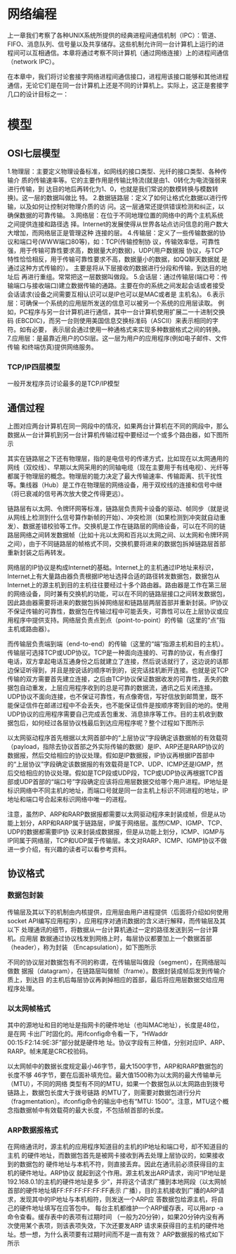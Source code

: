 #  网络编程

上一章我们考察了各种UNIX系统所提供的经典进程间通信机制（IPC）：管道、FIFO、消息队列、信号量以及共享储存。这些机制允许同一台计算机上运行的进程间可以互相通信。本章将通过考察不同计算机（通过网络连接）上的进程间通信（network IPC）。

在本章中，我们将讨论套接字网络进程间通信接口，进程用该接口能够和其他进程通信，无论它们是在同一台计算机上还是不同的计算机上。实际上，这正是套接字几口的设计目标之一：




# 模型

## OSI七层模型

1.物理层：主要定义物理设备标准，如网线的接口类型、光纤的接口类型、各种传输介
质的传输速率等。它的主要作用是传输比特流(就是由1、0转化为电流强弱来进行传输，到
达目的地后再转化为1、0，也就是我们常说的数模转换与模数转换)。这一层的数据叫做比
特。
2.数据链路层：定义了如何让格式化数据以进行传输，以及如何让控制对物理介质的访
问。这一层通常还提供错误检测和纠正，以确保数据的可靠传输。
3.网络层：在位于不同地理位置的网络中的两个主机系统之间提供连接和路径选
择。Internet的发展使得从世界各站点访问信息的用户数大大增加，而网络层正是管理这种
连接的层。
4.传输层：定义了一些传输数据的协议和端口号(WWW端口80等)，如：TCP(传输控制协
议，传输效率低，可靠性强，用于传输可靠性要求高，数据量大的数据)，UDP(用户数据报
协议，与TCP特性恰恰相反，用于传输可靠性要求不高，数据量小的数据，如QQ聊天数据就
是通过这种方式传输的）。 主要是将从下层接收的数据进行分段和传输，到达目的地址后
再进行重组。常常把这一层数据叫做段。
5.会话层：通过传输层(端口号：传输端口与接收端口)建立数据传输的通路。主要在你的系统之间发起会话或者接受会话请求(设备之间需要互相认识可以是IP也可以是MAC或者是
主机名)。
6.表示层：可确保一个系统的应用层所发送的信息可以被另一个系统的应用层读取。
例如，PC程序与另一台计算机进行通信，其中一台计算机使用扩展二一十进制交换码
(EBCDIC)，而另一台则使用美国信息交换标准码（ASCII）来表示相同的字符。如有必要，
表示层会通过使用一种通格式来实现多种数据格式之间的转换。
7.应用层：是最靠近用户的OSI层。这一层为用户的应用程序(例如电子邮件、文件传输
和终端仿真)提供网络服务。

###  TCP/IP四层模型

一般开发程序员讨论最多的是TCP/IP模型

##  通信过程

上图对应两台计算机在同一网段中的情况，如果两台计算机在不同的网段中，那么数据从一台计算机到另一台计算机传输过程中要经过一个或多个路由器，如下图所示

其实在链路层之下还有物理层，指的是电信号的传递方式，比如现在以太网通用的网线（双绞线）、早期以太网采用的的同轴电缆（现在主要用于有线电视）、光纤等都属于物理层的概念。物理层的能力决定了最大传输速率、传输距离、抗干扰性等。集线器（Hub）是工作在物理层的网络设备，用于双绞线的连接和信号中继（将已衰减的信号再次放大使之传得更远）。

链路层有以太网、令牌环网等标准，链路层负责网卡设备的驱动、帧同步（就是说从网线上检测到什么信号算作新帧的开始）、冲突检测（如果检测到冲突就自动重发）、数据差错校验等工作。交换机是工作在链路层的网络设备，可以在不同的链路层网络之间转发数据帧（比如十兆以太网和百兆以太网之间、以太网和令牌环网之间），由于不同链路层的帧格式不同，交换机要将进来的数据包拆掉链路层首部重新封装之后再转发。

网络层的IP协议是构成Internet的基础。Internet上的主机通过IP地址来标识，Internet上有大量路由器负责根据IP地址选择合适的路径转发数据包，数据包从Internet上的源主机到目的主机往往要经过十多个路由器。路由器是工作在第三层的网络设备，同时兼有交换机的功能，可以在不同的链路层接口之间转发数据包，因此路由器需要将进来的数据包拆掉网络层和链路层两层首部并重新封装。IP协议不保证传输的可靠性，数据包在传输过程中可能丢失，可靠性可以在上层协议或应用程序中提供支持。网络层负责点到点（point-to-point）的传输（这里的“点”指主机或路由器）。

而传输层负责端到端（end-to-end）的传输（这里的“端”指源主机和目的主机）。传输层可选择TCP或UDP协议。TCP是一种面向连接的、可靠的协议，有点像打电话，双方拿起电话互通身份之后就建立了连接，然后说话就行了，这边说的话那边保证听得到，并且是按说话的顺序听到的，说完话挂机断开连接。也就是说TCP传输的双方需要首先建立连接，之后由TCP协议保证数据收发的可靠性，丢失的数据包自动重发，上层应用程序收到的总是可靠的数据流，通讯之后关闭连接。UDP协议不面向连接，也不保证可靠性，有点像寄信，写好信放到邮筒里，既不能保证信件在邮递过程中不会丢失，也不能保证信件是按顺序寄到目的地的。使用UDP协议的应用程序需要自己完成丢包重发、消息排序等工作。目的主机收到数据包后，如何经过各层协议栈最后到达应用程序呢？整个过程如下图所示


以太网驱动程序首先根据以太网首部中的“上层协议”字段确定该数据帧的有效载荷（payload，指除去协议首部之外实际传输的数据）是IP、ARP还是RARP协议的数据报，然后交给相应的协议处理。假如是IP数据报，IP协议再根据IP首部中的“上层协议”字段确定该数据报的有效载荷是TCP、UDP、ICMP还是IGMP，然后交给相应的协议处理。假如是TCP段或UDP段，TCP或UDP协议再根据TCP首部或UDP首部的“端口号”字段确定应该将应用层数据交给哪个用户进程。IP地址是标识网络中不同主机的地址，而端口号就是同一台主机上标识不同进程的地址，IP地址和端口号合起来标识网络中唯一的进程。

注意，虽然IP、ARP和RARP数据报都需要以太网驱动程序来封装成帧，但是从功能上划分，ARP和RARP属于链路层，IP属于网络层。虽然ICMP、IGMP、TCP、UDP的数据都需要IP协
议来封装成数据报，但是从功能上划分，ICMP、IGMP与IP同属于网络层，TCP和UDP属于传输层。本文对RARP、ICMP、IGMP协议不做进一步介绍，有兴趣的读者可以看参考资料。

##    协议格式

###  数据包封装

传输层及其以下的机制由内核提供，应用层由用户进程提供（后面将介绍如何使用
socket API编写应用程序），应用程序对通讯数据的含义进行解释，而传输层及其以下
处理通讯的细节，将数据从一台计算机通过一定的路径发送到另一台计算机。应用层
数据通过协议栈发到网络上时，每层协议都要加上一个数据首部（header），称为封装
（Encapsulation），如下图所示

不同的协议层对数据包有不同的称谓，在传输层叫做段（segment），在网络层叫做数
据报（datagram），在链路层叫做帧（frame）。数据封装成帧后发到传输介质上，到达目
的主机后每层协议再剥掉相应的首部，最后将应用层数据交给应用程序处理。

###  以太网帧格式

其中的源地址和目的地址是指网卡的硬件地址（也叫MAC地址），长度是48位，是在网
卡出厂时固化的。用ifconfig命令看一下，“HWaddr 00:15:F2:14:9E:3F”部分就是硬件地
址。协议字段有三种值，分别对应IP、ARP、RARP。帧末尾是CRC校验码。

以太网帧中的数据长度规定最小46字节，最大1500字节，ARP和RARP数据包的长度不够
46字节，要在后面补填充位。最大值1500称为以太网的最大传输单元（MTU），不同的网络
类型有不同的MTU，如果一个数据包从以太网路由到拨号链路上，数据包长度大于拨号链路
的MTU了，则需要对数据包进行分片（fragmentation）。ifconfig命令的输出中也有“MTU:
1500”。注意，MTU这个概念指数据帧中有效载荷的最大长度，不包括帧首部的长度。

###  ARP数据报格式

在网络通讯时，源主机的应用程序知道目的主机的IP地址和端口号，却不知道目的主机
的硬件地址，而数据包首先是被网卡接收到再去处理上层协议的，如果接收到的数据包的
硬件地址与本机不符，则直接丢弃。因此在通讯前必须获得目的主机的硬件地址。ARP协议
就起到这个作用。源主机发出ARP请求，询问“IP地址是192.168.0.1的主机的硬件地址是多
少”，并将这个请求广播到本地网段（以太网帧首部的硬件地址填FF:FF:FF:FF:FF:FF表示
广播），目的主机接收到广播的ARP请求，发现其中的IP地址与本机相符，则发送一个ARP应
答数据包给源主机，将自己的硬件地址填写在应答包中。
每台主机都维护一个ARP缓存表，可以用arp -a命令查看。缓存表中的表项有过期时间
（一般为20分钟），如果20分钟内没有再次使用某个表项，则该表项失效，下次还要发ARP
请求来获得目的主机的硬件地址。想一想，为什么表项要有过期时间而不是一直有效？
ARP数据报的格式如下所示


